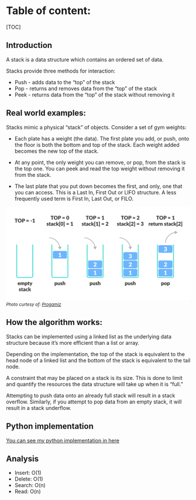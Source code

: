 # Table of content:

[TOC]

## Introduction

A stack is a data structure which contains an ordered set of data.

Stacks provide three methods for interaction:

- Push - adds data to the “top” of the stack
- Pop - returns and removes data from the “top” of the stack
- Peek - returns data from the “top” of the stack without removing it

## Real world examples:

Stacks mimic a physical “stack” of objects. Consider a set of gym weights:
<br>

- Each plate has a weight (the data). The first plate you add, or push, onto the floor is both the bottom and top of the stack. Each weight added becomes the new top of the stack.

- At any point, the only weight you can remove, or pop, from the stack is the top one. You can peek and read the top weight without removing it from the stack.

- The last plate that you put down becomes the first, and only, one that you can access. This is a Last In, First Out or LIFO structure. A less frequently used term is First In, Last Out, or FILO.

![stack](stack.webp)
<small>_Photo curtesy of: [Progamiz](https://www.programiz.com/dsa/stack)_</small>

## How the algorithm works:

Stacks can be implemented using a linked list as the underlying data structure because it’s more efficient than a list or array.

Depending on the implementation, the top of the stack is equivalent to the head node of a linked list and the bottom of the stack is equivalent to the tail node.

A constraint that may be placed on a stack is its size. This is done to limit and quantify the resources the data structure will take up when it is “full.”

Attempting to push data onto an already full stack will result in a stack overflow. Similarly, if you attempt to pop data from an empty stack, it will result in a stack underflow.

## Python implementation

[You can see my python implementation in here](./stack.py)

## Analysis

- Insert: O(1)
- Delete: O(1)
- Search: O(n)
- Read: O(n)
